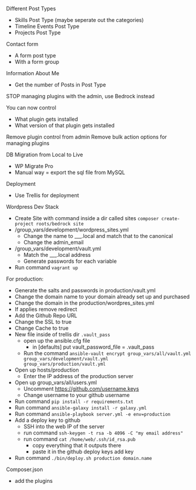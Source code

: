 Different Post Types

- Skills Post Type (maybe seperate out the categories)
- Timeline Events Post Type
- Projects Post Type

Contact form

- A form post type
- With a form group

Information About Me

- Get the number of Posts in Post Type

STOP managing plugins with the admin, use Bedrock instead

You can now control

- What plugin gets installed
- What version of that plugin gets installed

Remove plugin control from admin
Remove bulk action options for managing plugins

DB Migration from Local to Live

- WP Migrate Pro
- Manual way = export the sql file from MySQL

Deployment

- Use Trellis for deployment

Wordpress Dev Stack

- Create Site with command inside a dir called sites
  `composer create-project roots/bedrock site`
- /group_vars/development/wordpress_sites.yml
  - Change the name to \_\_\_.local and match that to the canonical
  - Change the admin_email
- /group_vars/development/vault.yml
  - Match the \_\_\_.local address
  - Generate passwords for each variable
- Run command `vagrant up`

For production:

- Generate the salts and passwords in production/vault.yml
- Change the domain name to your domain already set up and purchased
- Change the domain in the production/wordpres_sites.yml
- If applies remove redirect
- Add the Github Repo URL
- Change the SSL to true
- Change Cache to true
- New file inside of trellis dir `.vault_pass`
  - open up the ansible.cfg file
    - in [defaults] put vault_password_file = .vault_pass
  - Run the command `ansible-vault encrypt group_vars/all/vault.yml group_vars/development/vault.yml group_vars/production/vault.yml`
- Open up hosts/production
  - Enter the IP address of the production server
- Open up group_vars/all/users.yml
  - Uncomment https://github.com/username.keys
  - Change username to your github username
- Run command `pip install -r requirements.txt`
- Run command `ansible-galaxy install -r galaxy.yml`
- Run command `ansible-playbook server.yml -e env=production`
- Add a deploy key to github
  - SSH into the web IP of the server
  - run command `ssh-keygen -t rsa -b 4096 -C "my email address"`
  - run command `cat /home/web/.ssh/id_rsa.pub`
    - copy everything that it outputs there
    - paste it in the github deploy keys add key
- Run command `./bin/deploy.sh production domain.name`

Composer.json

- add the plugins
